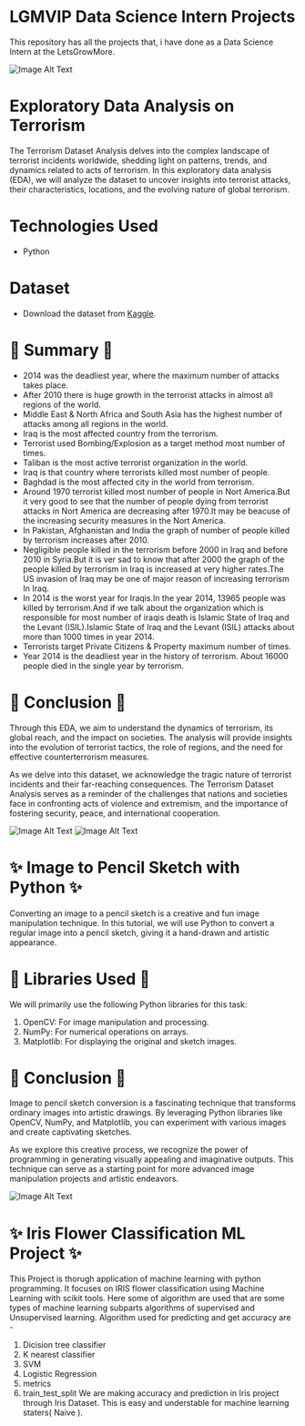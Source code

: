 # LGMVIP Data Science Intern Projects  
This repository has all the projects that, i have done as a Data Science Intern at the LetsGrowMore.

![Image Alt Text](https://i.guim.co.uk/img/media/4eccf49f2cc53d7fb74c73afdd20f9e0af3fc850/0_0_5616_3744/master/5616.jpg?width=620&dpr=2&s=none)

# Exploratory Data Analysis on Terrorism  
The Terrorism Dataset Analysis delves into the complex landscape of terrorist incidents worldwide, shedding light on patterns, trends, and dynamics related to acts of terrorism. In this exploratory data analysis (EDA), we will analyze the dataset to uncover insights into terrorist attacks, their characteristics, locations, and the evolving nature of global terrorism.

# Technologies Used  
* Python

# Dataset  
* Download the dataset from [Kaggle](https://www.kaggle.com/datasets/START-UMD/gtd?select=globalterrorismdb_0718dist.csv).

# 🌸  Summary  🌸
* 2014 was the deadliest year, where the maximum number of attacks takes place.
* After 2010 there is huge growth in the terrorist attacks in almost all regions of the world.
* Middle East & North Africa and South Asia has the highest number of attacks among all regions in the world.
* Iraq is the most affected country from the terrorism.
* Terrorist used Bombing/Explosion as a target method most number of times.
* Taliban is the most active terrorist organization in the world.
* Iraq is that country where terrorists killed most number of people.
* Baghdad is the most affected city in the world from terrorism.
* Around 1970 terrorist killed most number of people in Nort America.But it very good to see that the number of people dying from terrorist attacks in Nort America are decreasing after 1970.It may be beacuse of the increasing security measures in the Nort America.
* In Pakistan, Afghanistan and India the graph of number of people killed by terrorism increases after 2010.
* Negligible people killed in the terrorism before 2000 in Iraq and before 2010 in Syria.But it is ver sad to know that after 2000 the graph of the people killed by terrorism in Iraq is increased at very higher rates.The US invasion of Iraq may be one of major reason of increasing terrorism In Iraq.
* In 2014 is the worst year for Iraqis.In the year 2014, 13965 people was killed by terrorism.And if we talk about the organization which is responsible for most number of iraqis death is Islamic State of Iraq and the Levant (ISIL).Islamic State of Iraq and the Levant (ISIL) attacks about more than 1000 times in year 2014.
* Terrorists target Private Citizens & Property maximum number of times.
* Year 2014 is the deadliest year in the history of terrorism. About 16000 people died in the single year by terrorism.

# 🌸  Conclusion  🌸
Through this EDA, we aim to understand the dynamics of terrorism, its global reach, and the impact on societies. The analysis will provide insights into the evolution of terrorist tactics, the role of regions, and the need for effective counterterrorism measures.

As we delve into this dataset, we acknowledge the tragic nature of terrorist incidents and their far-reaching consequences. The Terrorism Dataset Analysis serves as a reminder of the challenges that nations and societies face in confronting acts of violence and extremism, and the importance of fostering security, peace, and international cooperation.

![Image Alt Text](https://c4.wallpaperflare.com/wallpaper/463/958/388/lion-king-lion-wallpaper-preview.jpg)
![Image Alt Text](https://i.postimg.cc/nrDVtT13/lion.png)

# ✨  Image to Pencil Sketch with Python  ✨
Converting an image to a pencil sketch is a creative and fun image manipulation technique. In this tutorial, we will use Python to convert a regular image into a pencil sketch, giving it a hand-drawn and artistic appearance.

# 🌸  Libraries Used  🌸 
We will primarily use the following Python libraries for this task:
1. OpenCV: For image manipulation and processing.
2. NumPy: For numerical operations on arrays.
3. Matplotlib: For displaying the original and sketch images.

# 🌸  Conclusion  🌸
Image to pencil sketch conversion is a fascinating technique that transforms ordinary images into artistic drawings. By leveraging Python libraries like OpenCV, NumPy, and Matplotlib, you can experiment with various images and create captivating sketches.

As we explore this creative process, we recognize the power of programming in generating visually appealing and imaginative outputs. This technique can serve as a starting point for more advanced image manipulation projects and artistic endeavors.

![Image Alt Text](https://camo.githubusercontent.com/45161b81ccf78648a3298a6de77f0cb4b519369f46e19e22a0cd32a3ba622fb0/68747470733a2f2f6d69726f2e6d656469756d2e636f6d2f6d61782f3837352f312a37626e4c4b73436858713934516a744169526e3430772e706e67)

# ✨  Iris Flower Classification ML Project  ✨
This Project is thorugh application of machine learning with python programming. It focuses on IRIS flower classification using Machine Learning with scikit tools. Here some of algorithm are used that are some types of machine learning subparts algorithms of supervised and Unsupervised learning. Algorithm used for predicting and get accuracy are -

1. Dicision tree classifier
2. K nearest classifier
3. SVM
4. Logistic Regression
5. metrics
6. train_test_split We are making accuracy and prediction in Iris project through Iris Dataset. This is easy and understable for machine learning staters( Naive ).
